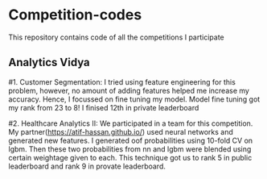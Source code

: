 # Competition-codes
This repository contains code of all the competitions I participate
## Analytics Vidya
#1. Customer Segmentation:
I tried using feature engineering for this problem, however, no amount of adding features helped me increase my accuracy. Hence, I focussed on fine tuning my model.
Model fine tuning got my rank from 23 to 8! I finised 12th in private leaderboard

#2. Healthcare Analytics II:
We participated in a team for this competition. My partner(https://atif-hassan.github.io/) used neural networks and generated new features. I generated oof probabilities using 10-fold CV on lgbm. Then these two probabilities from nn and lgbm were blended using certain weightage given to each. This technique got us to rank 5 in public leaderboard and rank 9 in provate leaderboard.
